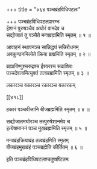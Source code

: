 +++
title = "०६४ पञ्चब्रंहविधिपटलः"

+++
पञ्चब्रंहविधिपटलप्रारम्भः  
ईशानं पुरुषञ्चैव अघोरं वामदेव च  
सद्योजातं तु पञ्चैते मन्त्रब्रह्ममिति स्मृतम् ॥ १ ॥


आवाहनं स्थापनञ्च सान्निद्ध्यं सन्निरोधनम्  
अवकुण्ठनमित्येते क्रिया ब्रह्ममिति स्मृतम् ॥ २ ॥


ब्रह्माविष्णुश्चरुद्रश्च ईश्वरश्च सदाशिवः  
पञ्चदेवत्वमित्युक्तं तत्वब्रह्ममिति स्मृतम् ॥ ३ ॥


लकारञ्च वकारञ्च रकारञ्च यकारकम्  

[[४१८]]  

हकारं पञ्चबीजानि बीजब्रह्ममिति स्मृतम् ॥ ४ ॥


सद्योजातमघोरञ्च तत्पुरुषेशानमेव च  
इत्येषामाननं पञ्च मुखब्रह्ममिति स्मृतम् ॥ ५ ॥


मन्त्रब्रंहक्रियाब्रंह तत्वब्रंहमिति स्मृतम्  
बीजब्रंहमुखब्रंहं पञ्चब्रह्मेति कीर्तितम् ॥ ६ ॥


इति पञ्चब्रंहविधिपटलश्चतुष्षष्टितमः  
